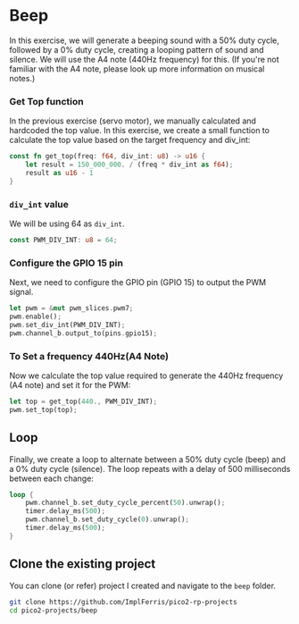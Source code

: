 # Beep

In this exercise, we will generate a beeping sound with a 50% duty cycle, followed by a 0% duty cycle, creating a looping pattern of sound and silence. We will use the A4 note (440Hz frequency) for this. (If you're not familiar with the A4 note, please look up more information on musical notes.)

###  Get Top function
In the previous exercise (servo motor), we manually calculated and hardcoded the top value. In this exercise, we create a small function to calculate the top value based on the target frequency and div_int:
```rust
const fn get_top(freq: f64, div_int: u8) -> u16 {
    let result = 150_000_000. / (freq * div_int as f64);
    result as u16 - 1
}
```

### `div_int` value
We will be using 64 as `div_int`.
```rust
const PWM_DIV_INT: u8 = 64;
```

### Configure the GPIO 15 pin
Next, we need to configure the GPIO pin (GPIO 15) to output the PWM signal.
```rust
let pwm = &mut pwm_slices.pwm7;
pwm.enable();
pwm.set_div_int(PWM_DIV_INT);
pwm.channel_b.output_to(pins.gpio15);
```

### To Set a frequency 440Hz(A4 Note)
Now we calculate the top value required to generate the 440Hz frequency (A4 note) and set it for the PWM:
```rust
let top = get_top(440., PWM_DIV_INT);
pwm.set_top(top);
```

## Loop
Finally, we create a loop to alternate between a 50% duty cycle (beep) and a 0% duty cycle (silence). The loop repeats with a delay of 500 milliseconds between each change:
```rust
loop {
    pwm.channel_b.set_duty_cycle_percent(50).unwrap();
    timer.delay_ms(500);
    pwm.channel_b.set_duty_cycle(0).unwrap();
    timer.delay_ms(500);
}
```

## Clone the existing project
You can clone (or refer) project I created and navigate to the `beep` folder.

```sh
git clone https://github.com/ImplFerris/pico2-rp-projects
cd pico2-projects/beep
```









